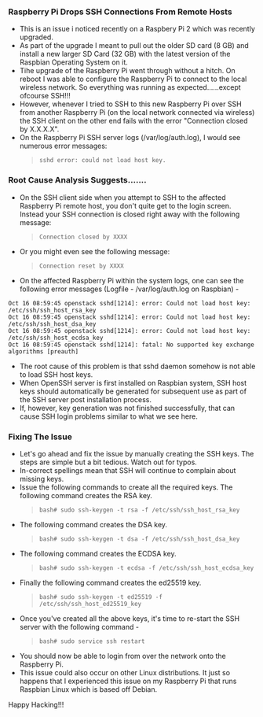 
### Raspberry Pi Drops SSH Connections From Remote Hosts

* This is an issue i noticed recently on a Raspbery Pi 2 which was recently upgraded. 
* As part of the upgrade I meant to pull out the older SD card (8 GB) and install a new larger SD Card (32 GB) with the latest version of the Raspbian Operating System on it. 
* Tihe upgrade of the Raspberry Pi went through without a hitch. On reboot I was able to configure the Raspberry Pi to connect to the local wireless network. So everything was running as expected......except ofcourse SSH!!!
* However, whenever I tried to SSH to this new Raspberry Pi over SSH from another Raspberry Pi (on the local network connected via wireless) the SSH client on the other end fails with the error "Connection closed by X.X.X.X". 
* On the Raspberry Pi SSH server logs (/var/log/auth.log), I would see numerous error messages:
  > `sshd error: could not load host key.`

### Root Cause Analysis Suggests.......

* On the SSH client side when you attempt to SSH to the affected Raspberry Pi remote host, you don't quite get to the login screen. Instead your SSH connection is closed right away with the following  message: 
  > `Connection closed by XXXX` 
* Or you might even see the following message:
  > `Connection reset by XXXX`
* On the affected Raspberry Pi within the system logs, one can see the following error messages (Logfile - /var/log/auth.log on Raspbian) - 
```
Oct 16 08:59:45 openstack sshd[1214]: error: Could not load host key: /etc/ssh/ssh_host_rsa_key
Oct 16 08:59:45 openstack sshd[1214]: error: Could not load host key: /etc/ssh/ssh_host_dsa_key
Oct 16 08:59:45 openstack sshd[1214]: error: Could not load host key: /etc/ssh/ssh_host_ecdsa_key
Oct 16 08:59:45 openstack sshd[1214]: fatal: No supported key exchange algorithms [preauth]
```
* The root cause of this problem is that sshd daemon somehow is not able to load SSH host keys.
* When OpenSSH server is first installed on Raspbian system, SSH host keys should automatically be generated for subsequent use as part of the SSH server post installation process. 
* If, however, key generation was not finished successfully, that can cause SSH login problems similar to what we see here.

### Fixing The Issue

* Let's go ahead and fix the issue by manually creating the SSH keys. The steps are simple but a bit tedious. Watch out for typos. 
* In-correct spellings mean that SSH will continue to complain about missing keys.
* Issue the following commands to create all the required keys. The following command creates the RSA key.
  > `bash# sudo ssh-keygen -t rsa -f /etc/ssh/ssh_host_rsa_key`
* The following command creates the DSA key.
  > `bash# sudo ssh-keygen -t dsa -f /etc/ssh/ssh_host_dsa_key`
* The following command creates the ECDSA key.
  > `bash# sudo ssh-keygen -t ecdsa -f /etc/ssh/ssh_host_ecdsa_key`
* Finally the following command creates the ed25519 key.
  > `bash# sudo ssh-keygen -t ed25519 -f /etc/ssh/ssh_host_ed25519_key`
* Once you've created all the above keys, it's time to re-start the SSH server with the following command - 
  > `bash# sudo service ssh restart`
* You should now be able to login from over the network onto the Raspberry Pi. 
* This issue could also occur on other Linux distributions. It just so happens that I experienced this issue on my Raspberry Pi that runs Raspbian Linux which is based off Debian.

Happy Hacking!!!
